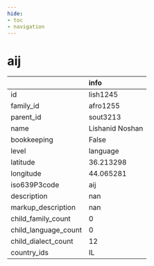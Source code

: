 ```yaml
---
hide:
- toc
- navigation
---
```

# aij
|                      | info            |
|:---------------------|:----------------|
| id                   | lish1245        |
| family_id            | afro1255        |
| parent_id            | sout3213        |
| name                 | Lishanid Noshan |
| bookkeeping          | False           |
| level                | language        |
| latitude             | 36.213298       |
| longitude            | 44.065281       |
| iso639P3code         | aij             |
| description          | nan             |
| markup_description   | nan             |
| child_family_count   | 0               |
| child_language_count | 0               |
| child_dialect_count  | 12              |
| country_ids          | IL              |